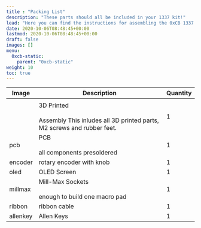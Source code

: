 ```yaml
---
title : "Packing List"
description: "These parts should all be included in your 1337 kit!"
lead: "Here you can find the instructions for assembling the 0xCB 1337 macro pad."
date: 2020-10-06T08:48:45+00:00
lastmod: 2020-10-06T08:48:45+00:00
draft: false
images: []
menu:
  0xcb-static:
    parent: "0xcb-static"
weight: 10
toc: true
---
```


| Image    | Description                                                                              | Quantity |
| -------- | ---------------------------------------------------------------------------------------- | -------- |
|          |
|          | 3D Printed<br><br>Assembly This inludes all 3D printed parts, M2 screws and rubber feet. | 1        |
| pcb      | PCB<br><br>all components presoldered                                                    | 1        |
| encoder  | rotary encoder with knob                                                                 | 1        |
| oled     | OLED Screen                                                                              | 1        |
| millmax  | Mill-Max Sockets<br><br>enough to build one macro pad                                    | 1        |
| ribbon   | ribbon cable                                                                             | 1        |
| allenkey | Allen Keys                                                                               | 1        |
